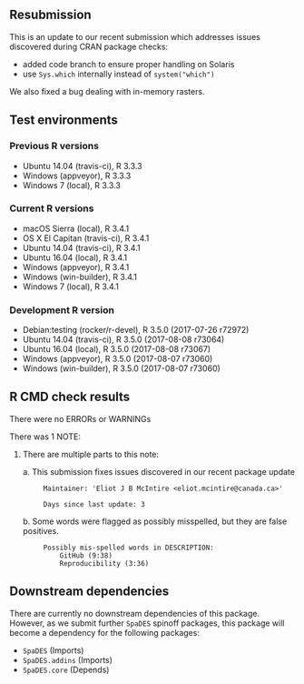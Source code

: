## Resubmission

This is an update to our recent submission which addresses issues discovered during CRAN package checks:

- added code branch to ensure proper handling on Solaris
- use `Sys.which` internally instead of `system("which")`

We also fixed a bug dealing with in-memory rasters.

## Test environments

### Previous R versions
* Ubuntu 14.04        (travis-ci), R 3.3.3
* Windows              (appveyor), R 3.3.3
* Windows 7               (local), R 3.3.3

### Current R versions
* macOS Sierra         (local), R 3.4.1
* OS X El Capitan  (travis-ci), R 3.4.1
* Ubuntu 14.04     (travis-ci), R 3.4.1
* Ubuntu 16.04         (local), R 3.4.1
* Windows           (appveyor), R 3.4.1
* Windows        (win-builder), R 3.4.1
* Windows 7            (local), R 3.4.1

### Development R version
* Debian:testing (rocker/r-devel), R 3.5.0 (2017-07-26 r72972)
* Ubuntu 14.04        (travis-ci), R 3.5.0 (2017-08-08 r73064)
* Ubuntu 16.04            (local), R 3.5.0 (2017-08-08 r73067)
* Windows              (appveyor), R 3.5.0 (2017-08-07 r73060)
* Windows           (win-builder), R 3.5.0 (2017-08-07 r73060)

## R CMD check results

There were no ERRORs or WARNINGs

There was 1 NOTE:

1. There are multiple parts to this note:

    a. This submission fixes issues discovered in our recent package update
    
            Maintainer: 'Eliot J B McIntire <eliot.mcintire@canada.ca>'
            
            Days since last update: 3

    b. Some words were flagged as possibly misspelled, but they are false positives. 
     
            Possibly mis-spelled words in DESCRIPTION: 
                GitHub (9:38)
                Reproducibility (3:36)

## Downstream dependencies

There are currently no downstream dependencies of this package.
However, as we submit further `SpaDES` spinoff packages, this package will become a dependency for the following packages:

- `SpaDES` (Imports)
- `SpaDES.addins` (Imports)
- `SpaDES.core` (Depends)
